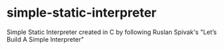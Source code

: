 # simple-static-interpreter
Simple Static Interpreter created in C by following Ruslan Spivak's "Let’s Build A Simple Interpreter"
